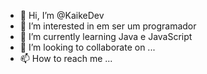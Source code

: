 - 👋 Hi, I’m @KaikeDev
- 👀 I’m interested in  em ser um programador
- 🌱 I’m currently learning Java e JavaScript
- 💞️ I’m looking to collaborate on ...
- 📫 How to reach me ...

<!---
KaikeDev/KaikeDev is a ✨ special ✨ repository because its `README.md` (this file) appears on your GitHub profile.
You can click the Preview link to take a look at your changes.
--->
